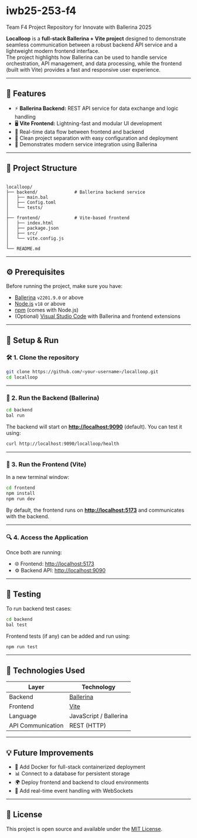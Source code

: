 # iwb25-253-f4
Team F4 Project Repository for Innovate with Ballerina 2025

**Localloop** is a **full-stack Ballerina + Vite project** designed to demonstrate seamless communication between a robust backend API service and a lightweight modern frontend interface.  
The project highlights how Ballerina can be used to handle service orchestration, API management, and data processing, while the frontend (built with Vite) provides a fast and responsive user experience.

---

## 🚀 Features

- ⚡ **Ballerina Backend:** REST API service for data exchange and logic handling  
- 🖥️ **Vite Frontend:** Lightning-fast and modular UI development  
- 🔄 Real-time data flow between frontend and backend  
- 🧩 Clean project separation with easy configuration and deployment  
- 🧠 Demonstrates modern service integration using Ballerina  

---

## 🧠 Project Structure

```

localloop/
├── backend/              # Ballerina backend service
│   ├── main.bal
│   ├── Config.toml
│   └── tests/
│
├── frontend/             # Vite-based frontend
│   ├── index.html
│   ├── package.json
│   ├── src/
│   └── vite.config.js
│
└── README.md

````

---

## ⚙️ Prerequisites

Before running the project, make sure you have:

- [Ballerina](https://ballerina.io/downloads/) `v2201.9.0` or above  
- [Node.js](https://nodejs.org/en/download/) `v18` or above  
- [npm](https://www.npmjs.com/) (comes with Node.js)  
- (Optional) [Visual Studio Code](https://code.visualstudio.com/) with Ballerina and frontend extensions

---

## 🧩 Setup & Run

### 🛠️ 1. Clone the repository
```bash
git clone https://github.com/<your-username>/localloop.git
cd localloop
````

---

### 🧱 2. Run the Backend (Ballerina)

```bash
cd backend
bal run
```

The backend will start on **[http://localhost:9090](http://localhost:9090)** (default).
You can test it using:

```bash
curl http://localhost:9090/localloop/health
```

---

### 🎨 3. Run the Frontend (Vite)

In a new terminal window:

```bash
cd frontend
npm install
npm run dev
```

By default, the frontend runs on **[http://localhost:5173](http://localhost:5173)** and communicates with the backend.

---

### 🔍 4. Access the Application

Once both are running:

* 🌐 Frontend: [http://localhost:5173](http://localhost:5173)
* ⚙️ Backend API: [http://localhost:9090](http://localhost:9090)

---

## 🧪 Testing

To run backend test cases:

```bash
cd backend
bal test
```

Frontend tests (if any) can be added and run using:

```bash
npm run test
```

---

## 🧰 Technologies Used

| Layer             | Technology                         |
| ----------------- | ---------------------------------- |
| Backend           | [Ballerina](https://ballerina.io/) |
| Frontend          | [Vite](https://vitejs.dev/)        |
| Language          | JavaScript / Ballerina             |
| API Communication | REST (HTTP)                        |

---

## 💡 Future Improvements

* 🧩 Add Docker for full-stack containerized deployment
* 📊 Connect to a database for persistent storage
* 🌍 Deploy frontend and backend to cloud environments
* 🧠 Add real-time event handling with WebSockets

---

## 🪪 License

This project is open source and available under the [MIT License](LICENSE).

```
